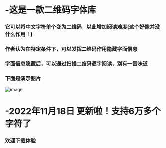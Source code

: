 # -这是一款二维码字体库
### 它可以将中文字符单个变为二维码，以此增加阅读难度(这个好像并没什么作用！)
### 作者认为在特定条件下，可以发挥二维码作用隐藏字面信息
### 字面信息隐藏后，可以通过扫描二维码逐字阅读，别有一番味道
### 下面是演示图片
![image]( https://github.com/hnzxs/xiaosongQRfont/blob/main/QRtestpic.png)

# -2022年11月18日 更新啦！支持6万多个字符了

### 欢迎下载体验
